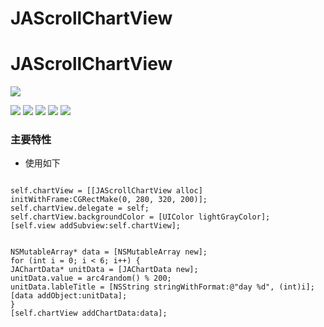 # JAScrollChartView


# JAScrollChartView

![](https://avatars1.githubusercontent.com/u/4318332?v=3&s=460)

![](https://img.shields.io/github/stars/jaly19870729/UITextField-ValidTextFieldValue-.svg) ![](https://img.shields.io/github/forks/jaly19870729/UITextField-ValidTextFieldValue-.svg) ![](https://img.shields.io/github/tag/jaly19870729/UITextField-ValidTextFieldValue-.svg) ![](https://img.shields.io/github/release/jaly19870729/UITextField-ValidTextFieldValue-.svg) ![](https://img.shields.io/github/issues/jaly19870729/UITextField-ValidTextFieldValue-.svg)
### 主要特性

- 使用如下


```objc

self.chartView = [[JAScrollChartView alloc] initWithFrame:CGRectMake(0, 280, 320, 200)];
self.chartView.delegate = self;
self.chartView.backgroundColor = [UIColor lightGrayColor];
[self.view addSubview:self.chartView];


NSMutableArray* data = [NSMutableArray new];
for (int i = 0; i < 6; i++) {
JAChartData* unitData = [JAChartData new];
unitData.value = arc4random() % 200;
unitData.lableTitle = [NSString stringWithFormat:@"day %d", (int)i];
[data addObject:unitData];
}
[self.chartView addChartData:data];

```